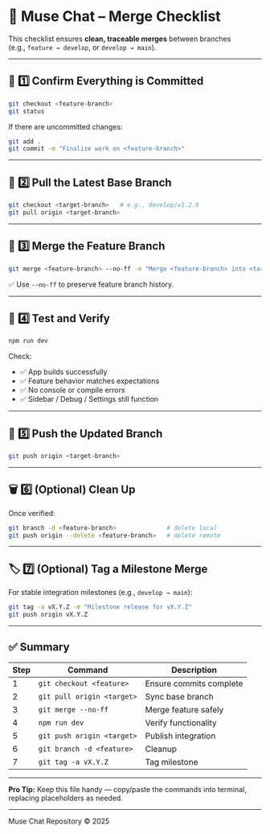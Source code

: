 # 🧩 Muse Chat – Merge Checklist

This checklist ensures **clean, traceable merges** between branches  
(e.g., `feature → develop`, or `develop → main`).

---

## 🧱 1️⃣ Confirm Everything is Committed
```bash
git checkout <feature-branch>
git status
```
If there are uncommitted changes:
```bash
git add .
git commit -m "Finalize work on <feature-branch>"
```

---

## 🧩 2️⃣ Pull the Latest Base Branch
```bash
git checkout <target-branch>   # e.g., develop/v1.2.9
git pull origin <target-branch>
```

---

## 🔀 3️⃣ Merge the Feature Branch
```bash
git merge <feature-branch> --no-ff -m "Merge <feature-branch> into <target-branch>"
```
✅ Use `--no-ff` to preserve feature branch history.

---

## 🧪 4️⃣ Test and Verify
```bash
npm run dev
```
Check:
- ✅ App builds successfully  
- ✅ Feature behavior matches expectations  
- ✅ No console or compile errors  
- ✅ Sidebar / Debug / Settings still function  

---

## 🚀 5️⃣ Push the Updated Branch
```bash
git push origin <target-branch>
```

---

## 🗑 6️⃣ (Optional) Clean Up
Once verified:
```bash
git branch -d <feature-branch>              # delete local
git push origin --delete <feature-branch>   # delete remote
```

---

## 🏷 7️⃣ (Optional) Tag a Milestone Merge
For stable integration milestones (e.g., `develop → main`):
```bash
git tag -a vX.Y.Z -m "Milestone release for vX.Y.Z"
git push origin vX.Y.Z
```

---

## ✅ Summary

| Step | Command | Description |
|------|----------|-------------|
| 1 | `git checkout <feature>` | Ensure commits complete |
| 2 | `git pull origin <target>` | Sync base branch |
| 3 | `git merge --no-ff` | Merge feature safely |
| 4 | `npm run dev` | Verify functionality |
| 5 | `git push origin <target>` | Publish integration |
| 6 | `git branch -d <feature>` | Cleanup |
| 7 | `git tag -a vX.Y.Z` | Tag milestone |

---

**Pro Tip:** Keep this file handy — copy/paste the commands into terminal, replacing placeholders as needed.

---

Muse Chat Repository © 2025
